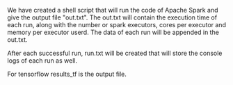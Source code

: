 We have created a shell script that will run the code of Apache Spark and give the output file "out.txt". The out.txt will contain the execution time of each run, along with the number or spark executors, cores per executor and memory per executor userd. The data of each run will be appended in the out.txt.

After each successful run, run.txt will be created that will store the console logs of each run as well. 


For tensorflow results_tf is the output file.

